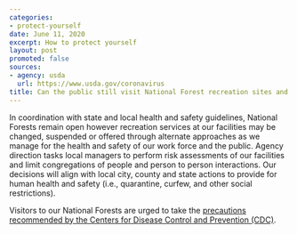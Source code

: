 ```yaml
---
categories:
- protect-yourself
date: June 11, 2020
excerpt: How to protect yourself
layout: post
promoted: false
sources:
- agency: usda
  url: https://www.usda.gov/coronavirus
title: Can the public still visit National Forest recreation sites and facilities? If so, how can they do so safely?
---
```


In coordination with state and local health and safety guidelines, National Forests remain open however recreation services at our facilities may be changed, suspended or offered through alternate approaches as we manage for the health and safety of our work force and the public. Agency direction tasks local managers to perform risk assessments of our facilities and limit congregations of people and person to person interactions. Our decisions will align with local city, county and state actions to provide for human health and safety (i.e., quarantine, curfew, and other social restrictions).

Visitors to our National Forests are urged to take the [precautions recommended by the Centers for Disease Control and Prevention (CDC)](https://www.cdc.gov/coronavirus/2019-ncov/prevent-getting-sick/prevention.html?CDC_AA_refVal=https%3A%2F%2Fwww.cdc.gov%2Fcoronavirus%2F2019-ncov%2Fprepare%2Fprevention.html).
